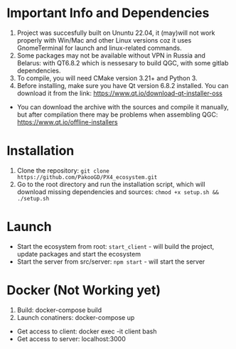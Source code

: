 # Important Info and Dependencies
1. Project was succesfully built on Ununtu 22.04, it (may)will not work properly with Win/Mac and other Linux versions coz it uses GnomeTerminal for launch and linux-related commands.
2. Some packages may not be available without VPN in Russia and Belarus: with QT6.8.2 which is nessesary to build QGC, with some gitlab dependencies.
3. To compile, you will need CMake version 3.21+ and Python 3.
4. Before installing, make sure you have Qt version 6.8.2 installed. You can download it from the link: https://www.qt.io/download-qt-installer-oss
* You can download the archive with the sources and compile it manually, but after compilation there may be problems when assembling QGC: https://www.qt.io/offline-installers

# Installation
1. Clone the repository: `git clone https://github.com/PakooGD/PX4_ecosystem.git`
2. Go to the root directory and run the installation script, which will download missing dependencies and sources: `chmod +x setup.sh && ./setup.sh`

# Launch
- Start the ecosystem from root: `start_client` - will build the project, update packages and start the ecosystem
- Start the server from src/server: `npm start` - will start the server

# Docker (Not Working yet)
1. Build: docker-compose build
2. Launch conatiners: docker-compose up
* Get access to client: docker exec -it client bash
* Get access to server: localhost:3000

